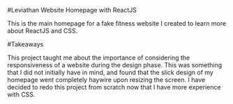 #Leviathan Website Homepage with ReactJS

This is the main homepage for a fake fitness website I created to learn more about ReactJS and CSS.

#Takeaways

This project taught me about the importance of considering the responsiveness of a website during the design phase. This was something that 
I did not initially have in mind, and found that the slick design of my homepage went completely haywire upon resizing the screen. I have decided
to redo this project from scratch now that I have more experience with CSS. 
